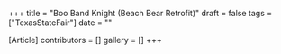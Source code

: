 +++
title = "Boo Band Knight (Beach Bear Retrofit)"
draft = false
tags = ["TexasStateFair"]
date = ""

[Article]
contributors = []
gallery = []
+++